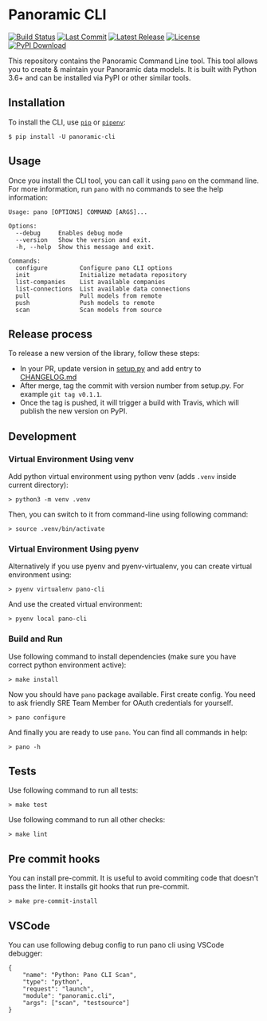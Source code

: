 # Panoramic CLI

[![Build Status](https://travis-ci.com/panoramichq/panoramic-cli.svg?branch=master)](https://travis-ci.com/panoramichq/panoramic-cli)
[![Last Commit](https://img.shields.io/github/last-commit/panoramichq/panoramic-cli)](https://github.com/panoramichq/panoramic-cli/commits)
[![Latest Release](https://img.shields.io/github/v/release/panoramichq/panoramic-cli)](https://github.com/panoramichq/panoramic-cli/releases)
[![License](https://img.shields.io/pypi/l/panoramic-cli.svg)](https://github.com/panoramichq/panoramic-cli/blob/master/LICENSE)
[![PyPI Download](https://img.shields.io/pypi/pyversions/panoramic-cli.svg)](https://pypi.org/project/panoramic-cli/)

This repository contains the Panoramic Command Line tool. This tool allows you to create & maintain your Panoramic data models. It is built with Python 3.6+ and can be installed via PyPI or other similar tools.

## Installation

To install the CLI, use [`pip`](https://pip.pypa.io/en/stable/quickstart/) or [`pipenv`](https://docs.pipenv.org):

```console
$ pip install -U panoramic-cli
```

## Usage

Once you install the CLI tool, you can call it using `pano` on the command line. For more information, run `pano` with no commands to see the help information:

```
Usage: pano [OPTIONS] COMMAND [ARGS]...

Options:
  --debug     Enables debug mode
  --version   Show the version and exit.
  -h, --help  Show this message and exit.

Commands:
  configure         Configure pano CLI options
  init              Initialize metadata repository
  list-companies    List available companies
  list-connections  List available data connections
  pull              Pull models from remote
  push              Push models to remote
  scan              Scan models from source
```

## Release process

To release a new version of the library, follow these steps:

* In your PR, update version in [setup.py](setup.py) and add entry to [CHANGELOG.md](CHANGELOG.md)
* After merge, tag the commit with version number from setup.py. For example `git tag v0.1.1`.
* Once the tag is pushed, it will trigger a build with Travis, which will publish the new version on PyPI.

## Development

### Virtual Environment Using venv

Add python virtual environment using python venv (adds `.venv` inside current directory):

```
> python3 -m venv .venv
```

Then, you can switch to it from command-line using following command:

```
> source .venv/bin/activate
```

### Virtual Environment Using pyenv

Alternatively if you use pyenv and pyenv-virtualenv, you can create virtual environment using:

```
> pyenv virtualenv pano-cli
```

And use the created virtual environment:

```
> pyenv local pano-cli
```

### Build and Run

Use following command to install dependencies (make sure you have correct python environment active):

```
> make install
```

Now you should have `pano` package available. First create config. You need to ask friendly SRE Team Member for OAuth credentials for yourself.

```
> pano configure
```

And finally you are ready to use `pano`. You can find all commands in help:

```
> pano -h
```

## Tests

Use following command to run all tests:

```
> make test
```

Use following command to run all other checks:

```
> make lint
```

## Pre commit hooks

You can install pre-commit. It is useful to avoid commiting code that doesn't pass the linter. It installs git hooks that run pre-commit.

```
> make pre-commit-install
```

## VSCode

You can use following debug config to run pano cli using VSCode debugger:

```
{
    "name": "Python: Pano CLI Scan",
    "type": "python",
    "request": "launch",
    "module": "panoramic.cli",
    "args": ["scan", "testsource"]
}
```
